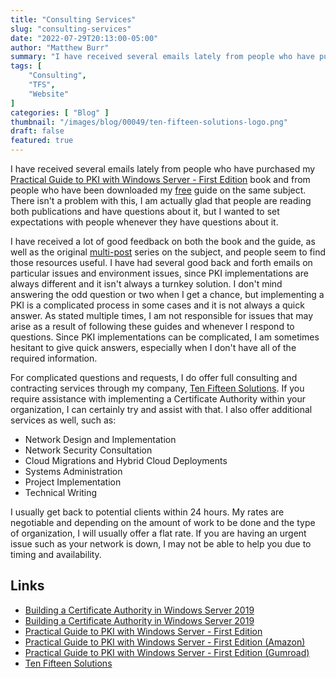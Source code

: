```yaml
---
title: "Consulting Services"
slug: "consulting-services"
date: "2022-07-29T20:13:00-05:00"
author: "Matthew Burr"
summary: "I have received several emails lately from people who have purchased my Practical Guide to PKI with Windows Server book and from people who have been downloaded my free guide on the same subject. There isn't a problem with this, I am actually glad that people are reading both publications and have questions about it, but I wanted to set expectations with people whenever they have questions about it."
tags: [
    "Consulting",
    "TFS",
    "Website"
]
categories: [ "Blog" ]
thumbnail: "/images/blog/00049/ten-fifteen-solutions-logo.png"
draft: false
featured: true
---
```


I have received several emails lately from people who have purchased my [Practical Guide to PKI with Windows Server - First Edition](/publications/practical-guide-to-pki-with-windows-server-first-edition/) book and from people who have been downloaded my [free](/publications/building-a-certificate-authority-in-windows-server-2019/) guide on the same subject. There isn't a problem with this, I am actually glad that people are reading both publications and have questions about it, but I wanted to set expectations with people whenever they have questions about it.

I have received a lot of good feedback on both the book and the guide, as well as the original [multi-post](/blog/2020/03/09/certificate-authority-windows-server-2019/) series on the subject, and people seem to find those resources useful. I have had several good back and forth emails on particular issues and environment issues, since PKI implementations are always different and it isn't always a turnkey solution. I don't mind answering the odd question or two when I get a chance, but implementing a PKI is a complicated process in some cases and it is not always a quick answer. As stated multiple times, I am not responsible for issues that may arise as a result of following these guides and whenever I respond to questions. Since PKI implementations can be complicated, I am sometimes hesitant to give quick answers, especially when I don't have all of the required information.

For complicated questions and requests, I do offer full consulting and contracting services through my company, [Ten Fifteen Solutions](https://tenfifteen.ca/). If you require assistance with implementing a Certificate Authority within your organization, I can certainly try and assist with that. I also offer additional services as well, such as:

* Network Design and Implementation
* Network Security Consultation
* Cloud Migrations and Hybrid Cloud Deployments
* Systems Administration
* Project Implementation
* Technical Writing

I usually get back to potential clients within 24 hours. My rates are negotiable and depending on the amount of work to be done and the type of organization, I will usually offer a flat rate. If you are having an urgent issue such as your network is down, I may not be able to help you due to timing and availability.

## Links ##

* [Building a Certificate Authority in Windows Server 2019](/publications/building-a-certificate-authority-in-windows-server-2019/)
* [Building a Certificate Authority in Windows Server 2019](https://mjcb.gumroad.com/l/building-a-ca-in-windows-server-2019)
* [Practical Guide to PKI with Windows Server - First Edition](/publications/practical-guide-to-pki-with-windows-server-first-edition/)
* [Practical Guide to PKI with Windows Server - First Edition (Amazon)](https://a.co/d/1UDoSit)
* [Practical Guide to PKI with Windows Server - First Edition (Gumroad)](https://mjcb.gumroad.com/l/pki-book)
* [Ten Fifteen Solutions](https://tenfifteen.ca/)
